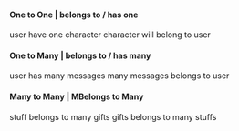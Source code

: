 #### One to One | belongs to / has one
user have one character
character will belong to user

#### One to Many | belongs to / has many
user has many messages
many messages belongs to user

#### Many to Many | MBelongs to Many
stuff belongs to many gifts
gifts belongs to many stuffs
